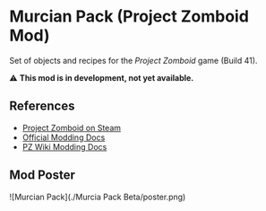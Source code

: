 # Murcian Pack (Project Zomboid Mod)

Set of objects and recipes for the *Project Zomboid* game (Build 41).

:warning: **This mod is in development, not yet available.**

## References

- [Project Zomboid on Steam](https://store.steampowered.com/app/108600/Project_Zomboid/)
- [Official Modding Docs](https://www.projectzomboid.com/modding/index.html)
- [PZ Wiki Modding Docs](https://pzwiki.net/wiki/Modding)

## Mod Poster
![Murcian Pack](./Murcia Pack Beta/poster.png)
